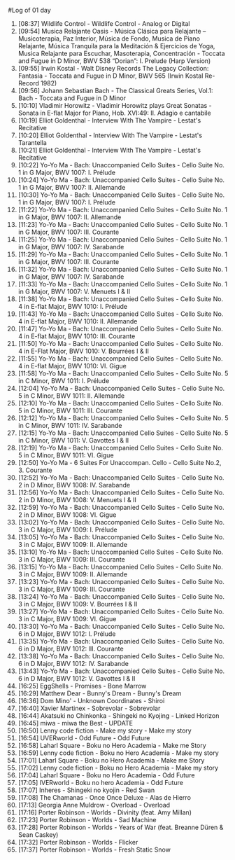 #Log of 01 day

1. [08:37] Wildlife Control - Wildlife Control - Analog or Digital
1. [09:54] Musica Relajante Oasis - Música Clásica para Relajante – Musicoterapia, Paz Interior, Música de Fondo, Musica de Piano Relajante, Música Tranquila para la Meditación & Ejercicios de Yoga, Musica Relajante para Escuchar, Masoterapia, Concentración - Toccata and Fugue in D Minor, BWV 538 “Dorian”: I. Prelude (Harp Version)
1. [09:55] Irwin Kostal - Walt Disney Records The Legacy Collection: Fantasia - Toccata and Fugue in D Minor, BWV 565 (Irwin Kostal Re-Record 1982)
1. [09:56] Johann Sebastian Bach - The Classical Greats Series, Vol.1: Bach - Toccata and Fugue in D Minor
1. [10:10] Vladimir Horowitz - Vladimir Horowitz plays Great Sonatas - Sonata in E-flat Major for Piano, Hob. XVI:49: II. Adagio e cantabile
1. [10:19] Elliot Goldenthal - Interview With The Vampire - Lestat's Recitative
1. [10:20] Elliot Goldenthal - Interview With The Vampire - Lestat's Tarantella
1. [10:21] Elliot Goldenthal - Interview With The Vampire - Lestat's Recitative
1. [10:22] Yo-Yo Ma - Bach: Unaccompanied Cello Suites - Cello Suite No. 1 in G Major, BWV 1007: I. Prélude
1. [10:24] Yo-Yo Ma - Bach: Unaccompanied Cello Suites - Cello Suite No. 1 in G Major, BWV 1007: II. Allemande
1. [10:30] Yo-Yo Ma - Bach: Unaccompanied Cello Suites - Cello Suite No. 1 in G Major, BWV 1007: I. Prélude
1. [11:22] Yo-Yo Ma - Bach: Unaccompanied Cello Suites - Cello Suite No. 1 in G Major, BWV 1007: II. Allemande
1. [11:23] Yo-Yo Ma - Bach: Unaccompanied Cello Suites - Cello Suite No. 1 in G Major, BWV 1007: III. Courante
1. [11:25] Yo-Yo Ma - Bach: Unaccompanied Cello Suites - Cello Suite No. 1 in G Major, BWV 1007: IV. Sarabande
1. [11:29] Yo-Yo Ma - Bach: Unaccompanied Cello Suites - Cello Suite No. 1 in G Major, BWV 1007: III. Courante
1. [11:32] Yo-Yo Ma - Bach: Unaccompanied Cello Suites - Cello Suite No. 1 in G Major, BWV 1007: IV. Sarabande
1. [11:33] Yo-Yo Ma - Bach: Unaccompanied Cello Suites - Cello Suite No. 1 in G Major, BWV 1007: V. Menuets I & II
1. [11:38] Yo-Yo Ma - Bach: Unaccompanied Cello Suites - Cello Suite No. 4 in E-flat Major, BWV 1010: I. Prélude
1. [11:43] Yo-Yo Ma - Bach: Unaccompanied Cello Suites - Cello Suite No. 4 in E-flat Major, BWV 1010: II. Allemande
1. [11:47] Yo-Yo Ma - Bach: Unaccompanied Cello Suites - Cello Suite No. 4 in E-flat Major, BWV 1010: III. Courante
1. [11:50] Yo-Yo Ma - Bach: Unaccompanied Cello Suites - Cello Suite No. 4 in E-Flat Major, BWV 1010: V. Bourrées I & II
1. [11:55] Yo-Yo Ma - Bach: Unaccompanied Cello Suites - Cello Suite No. 4 in E-flat Major, BWV 1010: VI. Gigue
1. [11:58] Yo-Yo Ma - Bach: Unaccompanied Cello Suites - Cello Suite No. 5 in C Minor, BWV 1011: I. Prélude
1. [12:04] Yo-Yo Ma - Bach: Unaccompanied Cello Suites - Cello Suite No. 5 in C Minor, BWV 1011: II. Allemande
1. [12:10] Yo-Yo Ma - Bach: Unaccompanied Cello Suites - Cello Suite No. 5 in C Minor, BWV 1011: III. Courante
1. [12:12] Yo-Yo Ma - Bach: Unaccompanied Cello Suites - Cello Suite No. 5 in C Minor, BWV 1011: IV. Sarabande
1. [12:15] Yo-Yo Ma - Bach: Unaccompanied Cello Suites - Cello Suite No. 5 in C Minor, BWV 1011: V. Gavottes I & II
1. [12:19] Yo-Yo Ma - Bach: Unaccompanied Cello Suites - Cello Suite No. 5 in C Minor, BWV 1011: VI. Gigue
1. [12:50] Yo-Yo Ma - 6 Suites For Unaccompan. Cello - Cello Suite No.2, 3. Courante
1. [12:52] Yo-Yo Ma - Bach: Unaccompanied Cello Suites - Cello Suite No. 2 in D Minor, BWV 1008: IV. Sarabande
1. [12:56] Yo-Yo Ma - Bach: Unaccompanied Cello Suites - Cello Suite No. 2 in D Minor, BWV 1008: V. Menuets I & II
1. [12:59] Yo-Yo Ma - Bach: Unaccompanied Cello Suites - Cello Suite No. 2 in D Minor, BWV 1008: VI. Gigue
1. [13:02] Yo-Yo Ma - Bach: Unaccompanied Cello Suites - Cello Suite No. 3 in C Major, BWV 1009: I. Prélude
1. [13:05] Yo-Yo Ma - Bach: Unaccompanied Cello Suites - Cello Suite No. 3 in C Major, BWV 1009: II. Allemande
1. [13:10] Yo-Yo Ma - Bach: Unaccompanied Cello Suites - Cello Suite No. 3 in C Major, BWV 1009: III. Courante
1. [13:15] Yo-Yo Ma - Bach: Unaccompanied Cello Suites - Cello Suite No. 3 in C Major, BWV 1009: II. Allemande
1. [13:23] Yo-Yo Ma - Bach: Unaccompanied Cello Suites - Cello Suite No. 3 in C Major, BWV 1009: III. Courante
1. [13:24] Yo-Yo Ma - Bach: Unaccompanied Cello Suites - Cello Suite No. 3 in C Major, BWV 1009: V. Bourrées I & II
1. [13:27] Yo-Yo Ma - Bach: Unaccompanied Cello Suites - Cello Suite No. 3 in C Major, BWV 1009: VI. Gigue
1. [13:30] Yo-Yo Ma - Bach: Unaccompanied Cello Suites - Cello Suite No. 6 in D Major, BWV 1012: I. Prélude
1. [13:35] Yo-Yo Ma - Bach: Unaccompanied Cello Suites - Cello Suite No. 6 in D Major, BWV 1012: III. Courante
1. [13:38] Yo-Yo Ma - Bach: Unaccompanied Cello Suites - Cello Suite No. 6 in D Major, BWV 1012: IV. Sarabande
1. [13:43] Yo-Yo Ma - Bach: Unaccompanied Cello Suites - Cello Suite No. 6 in D Major, BWV 1012: V. Gavottes I & II
1. [16:25] EggShells - Promises - Bone Marrow
1. [16:29] Matthew Dear - Bunny's Dream - Bunny's Dream
1. [16:36] Dom Mino' - Unknown Coordinates - Shiroi
1. [16:40] Xavier Martinex - Sobrevolar - Sobrevolar
1. [16:44] Akatsuki no Chinkonka - Shingeki no Kyojing - Linked Horizon
1. [16:45] miwa - miwa the Best - UPDATE
1. [16:50] Lenny code fiction - Make my story - Make my story
1. [16:54] UVERworld - Odd Future - Odd Future
1. [16:58] Laharl Square - Boku no Hero Academia - Make me Story
1. [16:59] Lenny code fiction - Boku no Hero Academia - Make my story
1. [17:01] Laharl Square - Boku no Hero Academia - Make me Story
1. [17:02] Lenny code fiction - Boku no Hero Academia - Make my story
1. [17:04] Laharl Square - Boku no Hero Academia - Odd Future
1. [17:05] IVERworld - Boku no hero Academia - Odd Future
1. [17:07] Inheres - Shingeki no kyojin - Red Swan
1. [17:08] The Chamanas - Once Once Deluxe - Alas de Hierro
1. [17:13] Georgia Anne Muldrow - Overload - Overload
1. [17:16] Porter Robinson - Worlds - Divinity (feat. Amy Millan)
1. [17:23] Porter Robinson - Worlds - Sad Machine
1. [17:28] Porter Robinson - Worlds - Years of War (feat. Breanne Düren & Sean Caskey)
1. [17:32] Porter Robinson - Worlds - Flicker
1. [17:37] Porter Robinson - Worlds - Fresh Static Snow
